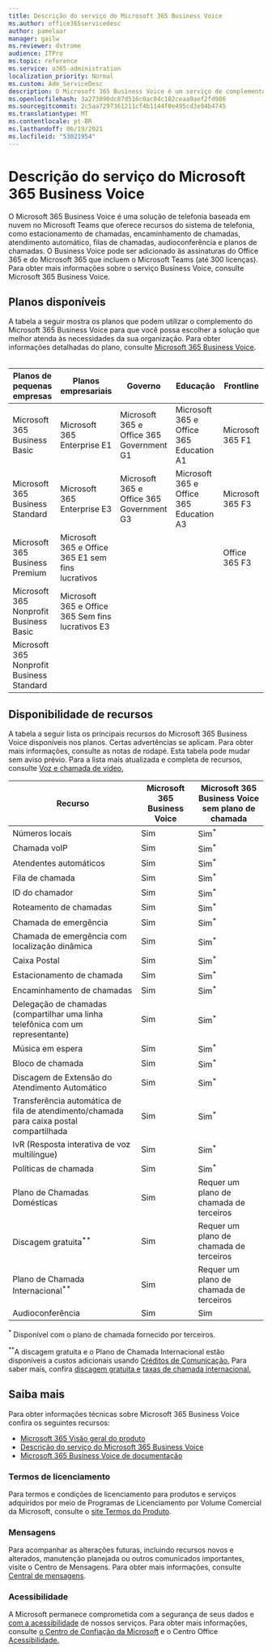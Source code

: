 ```yaml
---
title: Descrição do serviço do Microsoft 365 Business Voice
ms.author: office365servicedesc
author: pamelaar
manager: gailw
ms.reviewer: dstrome
audience: ITPro
ms.topic: reference
ms.service: o365-administration
localization_priority: Normal
ms.custom: Adm_ServiceDesc
description: O Microsoft 365 Business Voice é um serviço de complemento que permite que você use o Microsoft Teams para chamadas telefônicas. Isso combina sistema telefônico, plano de chamadas domésticas, SMS e audioconferência.
ms.openlocfilehash: 3a273090dc87d516c0ac84c182ceaa9aef2fd986
ms.sourcegitcommit: 2c5aa7297361211cf4b1144f0e495cd3e94b4745
ms.translationtype: MT
ms.contentlocale: pt-BR
ms.lasthandoff: 06/19/2021
ms.locfileid: "53021954"
---
```

# <a name="microsoft-365-business-voice-service-description"></a>Descrição do serviço do Microsoft 365 Business Voice

O Microsoft 365 Business Voice é uma solução de telefonia baseada em nuvem no Microsoft Teams que oferece recursos do sistema de telefonia, como estacionamento de chamadas, encaminhamento de chamadas, atendimento automático, filas de chamadas, audioconferência e planos de chamadas. O Business Voice pode ser adicionado às assinaturas do Office 365 e do Microsoft 365 que incluem o Microsoft Teams (até 300 licenças). Para obter mais informações sobre o serviço Business Voice, consulte Microsoft 365 Business Voice.

## <a name="available-plans"></a>Planos disponíveis

A tabela a seguir mostra os planos que podem utilizar o complemento do Microsoft 365 Business Voice para que você possa escolher a solução que melhor atenda às necessidades da sua organização. Para obter informações detalhadas do plano, consulte [Microsoft 365 Business Voice](/MicrosoftTeams/business-voice/whats-business-voice). <br><br>

| Planos de pequenas empresas | Planos empresariais | Governo | Educação | Frontline |
|----------------------|------------------|------------|-----------|-----------|
| Microsoft 365 Business Basic | Microsoft 365 Enterprise E1 | Microsoft 365 e Office 365 Government G1 | Microsoft 365 e Office 365 Education A1 | Microsoft 365 F1 |
| Microsoft 365 Business Standard | Microsoft 365 Enterprise E3 | Microsoft 365 e Office 365 Government G3 | Microsoft 365 e Office 365 Education A3 | Microsoft 365 F3 |
| Microsoft 365 Business Premium | Microsoft 365 e Office 365 E1 sem fins lucrativos | | | Office 365 F3 |
| Microsoft 365 Nonprofit Business Basic | Microsoft 365 e Office 365 Sem fins lucrativos E3 | | | |
| Microsoft 365 Nonprofit Business Standard | | | | |

## <a name="feature-availability"></a>Disponibilidade de recursos

A tabela a seguir lista os principais recursos do Microsoft 365 Business Voice disponíveis nos planos. Certas advertências se aplicam. Para obter mais informações, consulte as notas de rodapé. Esta tabela pode mudar sem aviso prévio. Para a lista mais atualizada e completa de recursos, consulte [Voz e chamada de vídeo.](https://www.microsoft.com/en-us/microsoft-teams/voice-calling)

| Recurso | Microsoft 365 Business Voice | Microsoft 365 Business Voice sem plano de chamada |
|---------|------------------------------|---------------------------------------------------|
| Números locais | Sim | Sim<sup>*</sup> |
| Chamada voIP | Sim | Sim<sup>*</sup> |
| Atendentes automáticos | Sim | Sim<sup>*</sup> |
| Fila de chamada | Sim | Sim<sup>*</sup> |
| ID do chamador | Sim | Sim<sup>*</sup> |
| Roteamento de chamadas | Sim | Sim<sup>*</sup> |
| Chamada de emergência | Sim | Sim<sup>*</sup> |
| Chamada de emergência com localização dinâmica | Sim | Sim<sup>*</sup> |
| Caixa Postal | Sim | Sim<sup>*</sup> |
| Estacionamento de chamada | Sim | Sim<sup>*</sup> |
| Encaminhamento de chamadas | Sim | Sim<sup>*</sup> |
| Delegação de chamadas (compartilhar uma linha telefônica com um representante) | Sim | Sim<sup>*</sup> |
| Música em espera | Sim | Sim<sup>*</sup> |
| Bloco de chamada | Sim | Sim<sup>*</sup> |
| Discagem de Extensão do Atendimento Automático | Sim | Sim<sup>*</sup> |
| Transferência automática de fila de atendimento/chamada para caixa postal compartilhada | Sim | Sim<sup>*</sup> |
| IvR (Resposta interativa de voz multilíngue) | Sim | Sim<sup>*</sup> |
| Políticas de chamada | Sim | Sim<sup>*</sup> |
| Plano de Chamadas Domésticas | Sim | Requer um plano de chamada de terceiros |
| Discagem gratuita<sup>**</sup> | Sim | Requer um plano de chamada de terceiros |
| Plano de Chamada Internacional<sup>**</sup> | Sim | Requer um plano de chamada de terceiros |
| Audioconferência | Sim | Sim |

<sup>*</sup> Disponível com o plano de chamada fornecido por terceiros.

<sup>**</sup>A discagem gratuita e o Plano de Chamada Internacional estão disponíveis a custos adicionais usando [Créditos de Comunicação.](/microsoftteams/what-are-communications-credits) Para saber mais, confira [discagem gratuita e](/microsoftteams/toll-free-dialing-limitations-and-restrictions) [taxas de chamada internacional.](https://www.microsoft.com/microsoft-365/microsoft-teams/voice-calling?rtc=1#ow-download-rates)

## <a name="learn-more"></a>Saiba mais

Para obter informações técnicas sobre Microsoft 365 Business Voice confira os seguintes recursos:

- [Microsoft 365 Visão geral do produto](/MicrosoftTeams/business-voice/whats-business-voice)
- [Descrição do serviço do Microsoft 365 Business Voice](/office365/servicedescriptions/microsoft-365-business-voice-service-description)
- [Microsoft 365 Business Voice de documentação](/MicrosoftTeams/business-voice/)

### <a name="licensing-terms"></a>Termos de licenciamento

Para termos e condições de licenciamento para produtos e serviços adquiridos por meio de Programas de Licenciamento por Volume Comercial da Microsoft, consulte o [site Termos do Produto](https://www.microsoft.com/licensing/terms/).

### <a name="messaging"></a>Mensagens

Para acompanhar as alterações futuras, incluindo recursos novos e alterados, manutenção planejada ou outros comunicados importantes, visite o Centro de Mensagens. Para obter mais informações, consulte [Central de mensagens](/microsoft-365/admin/manage/message-center).

### <a name="accessibility"></a>Acessibilidade

A Microsoft permanece comprometida com a segurança de seus dados e [com a acessibilidade](https://www.microsoft.com/trust-center/compliance/accessibility) de nossos serviços. Para obter mais informações, consulte [o Centro de Confiação da Microsoft](https://www.microsoft.com/trust-center) e o Centro Office [Acessibilidade.](https://support.microsoft.com/office/office-accessibility-center-resources-for-people-with-disabilities-ecab0fcf-d143-4fe8-a2ff-6cd596bddc6d)
